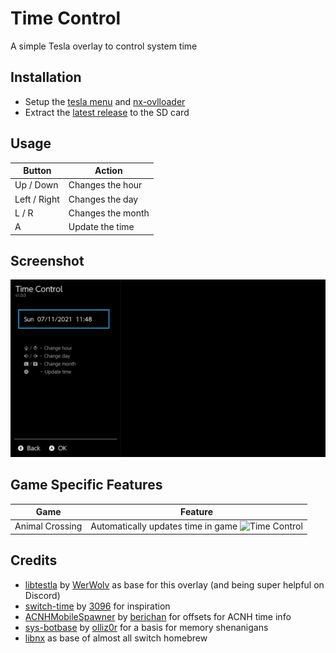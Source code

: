 # Time Control
A simple Tesla overlay to control system time

## Installation
* Setup the [tesla menu](https://github.com/WerWolv/Tesla-Menu) and [nx-ovlloader](https://github.com/WerWolv/ovl-sysmodules)
* Extract the [latest release](https://github.com/Manlibear/TimeControlOVL/releases/latest) to the SD card


## Usage
Button          | Action
----------------|-------------------
Up / Down       | Changes the hour
Left / Right    | Changes the day
L / R           | Changes the month
A               | Update the time

## Screenshot
![Time Control](media/screenshot.jpg)

## Game Specific Features

Game    | Feature
--------|--------
Animal Crossing | Automatically updates time in game ![Time Control](media/ACNH.gif)

## Credits
* [libtestla](https://github.com/WerWolv/libtesla) by [WerWolv](https://github.com/WerWolv) as base for this overlay (and being super helpful on Discord)
* [switch-time](https://github.com/3096/switch-time) by [3096]( https://github.com/3096) for inspiration
* [ACNHMobileSpawner](https://github.com/berichan/ACNHMobileSpawner) by [berichan](https://github.com/berichan/) for offsets for ACNH time info
* [sys-botbase](https://github.com/olliz0r/sys-botbase) by [olliz0r](https://github.com/olliz0r) for a basis for memory shenanigans
* [libnx](https://github.com/switchbrew/libnx) as base of almost all switch homebrew